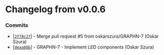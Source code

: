 # Changelog from v0.0.6
### Commits
* [[`2f78c27`](http://github.com/oskarszura/graphen/commit/2f78c27b90eff4146942223cc69939470970cc8c)] - Merge pull request #5 from oskarszura/GRAPHN-7 (Oskar Szura)
* [[`deaa88b`](http://github.com/oskarszura/graphen/commit/deaa88b2d5a1837fb8e32852e51c682bd9a9a665)] - GRAPHN-7 - Implement LED components (Oskar Szura)
